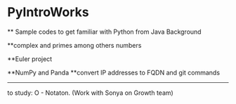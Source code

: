 # PyIntroWorks

** Sample codes to get familiar with Python from Java Background

**complex and primes among others numbers

**Euler project

**NumPy and Panda
**convert IP addresses to FQDN and git commands



-----------------------------------------------------------------------
to study:
O - Notaton. (Work with Sonya on Growth team)
